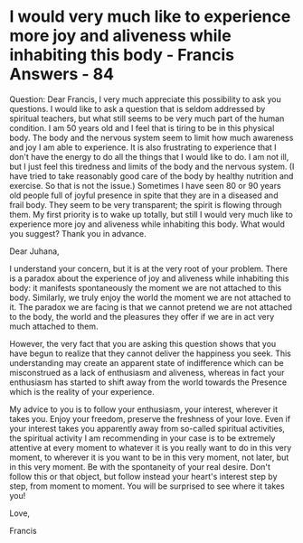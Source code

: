 # I would very much like to experience more joy and aliveness while inhabiting this body - Francis Answers - 84

Question: Dear Francis, I very much appreciate this possibility to ask you questions. I would like to ask a question that is seldom addressed by spiritual teachers, but what still seems to be very much part of the human condition. I am 50 years old and I feel that is tiring to be in this physical body. The body and the nervous system seem to limit how much awareness and joy I am able to experience. It is also frustrating to experience that I don't have the energy to do all the things that I would like to do. I am not ill, but I just feel this tiredness and limits of the body and the nervous system. (I have tried to take reasonably good care of the body by healthy nutrition and exercise. So that is not the issue.) Sometimes I have seen 80 or 90 years old people full of joyful presence in spite that they are in a diseased and frail body. They seem to be very transparent; the spirit is flowing through them. My first priority is to wake up totally, but still I would very much like to experience more joy and aliveness while inhabiting this body. What would you suggest? Thank you in advance.

Dear Juhana,

I understand your concern, but it is at the very root of your problem. There is a paradox about the experience of joy and aliveness while inhabiting this body: it manifests spontaneously the moment we are not attached to this body. Similarly, we truly enjoy the world the moment we are not attached to it. The paradox we are facing is that we cannot pretend we are not attached to the body, the world and the pleasures they offer if we are in act very much attached to them. 

However, the very fact that you are asking this question shows that you have begun to realize that they cannot deliver the happiness you seek. This understanding may create an apparent state of indifference which can be misconstrued as a lack of enthusiasm and aliveness, whereas in fact your enthusiasm has started to shift away from the world towards the Presence which is the reality of your experience.

My advice to you is to follow your enthusiasm, your interest, wherever it takes you. Enjoy your freedom, preserve the freshness of your love. Even if your interest takes you apparently away from so-called spiritual activities, the spiritual activity I am recommending in your case is to be extremely attentive at every moment to whatever it is you really want to do in this very moment, to wherever it is you want to be in this very moment, not later, but in this very moment. Be with the spontaneity of your real desire. Don't follow this or that object, but follow instead your heart's interest step by step, from moment to moment. You will be surprised to see where it takes you!

Love,

Francis

